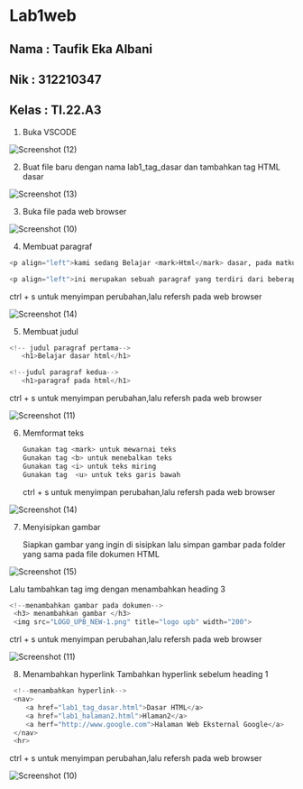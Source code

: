 # Lab1web

## Nama : Taufik Eka Albani
## Nik : 312210347
## Kelas : TI.22.A3

1. Buka VSCODE

![Screenshot (12)](https://github.com/taufikalbani13/Lab1web/assets/115517181/9d60538e-10ff-4ade-8613-605671f5a662)

2. Buat file baru dengan nama lab1_tag_dasar dan tambahkan tag HTML dasar

![Screenshot (13)](https://github.com/taufikalbani13/lab2py/assets/115517181/550ec8eb-b4c2-4698-9b4d-1de6f150f643)

3. Buka file pada web browser

![Screenshot (10)](https://github.com/taufikalbani13/lab2py/assets/115517181/dc7a4b03-9ed7-460d-ae59-5d5e0fd3f1ff)

4. Membuat paragraf

```py
<p align="left">kami sedang Belajar <mark>Html</mark> dasar, pada matkul <b>pemograman web</b> di prodi <i>teknik informatika</i> <u>universitas pelita bangsa</u>. pelajaran pertama yang kami dapat adalah membuat tampilan web sedrhana dalam rangka mengenal tag-tag dasar HTML.</p>
 ```
```py
<p align="left">ini merupakan sebuah paragraf yang terdiri dari beberapa kalimat yang  saling mendukung sehingga menjadi satu kesatuan . paragraf di buat dengan menggunakan tag dasar html.
 ```
ctrl + s untuk menyimpan perubahan,lalu refersh pada web browser

![Screenshot (14)](https://github.com/taufikalbani13/lab2py/assets/115517181/9b8f18f4-689d-4f68-8f84-54f8052193fe)

5. Membuat judul
```py
<!-- judul paragraf pertama-->
   <h1>Belajar dasar html</h1>
 ```
```py
<!--judul paragraf kedua-->
   <h1>paragraf pada html</h1>
 ```
ctrl + s untuk menyimpan perubahan,lalu refersh pada web browser

![Screenshot (11)](https://github.com/taufikalbani13/lab2py/assets/115517181/6859159c-b4be-41ab-b7f0-6f234e69483e)

6. Memformat teks
   ```py
   Gunakan tag <mark> untuk mewarnai teks
   Gunakan tag <b> untuk menebalkan teks
   Gunakan tag <i> untuk teks miring
   Gunakan tag  <u> untuk teks garis bawah
   ```
   ctrl + s untuk menyimpan perubahan,lalu refersh pada web browser

![Screenshot (14)](https://github.com/taufikalbani13/lab2py/assets/115517181/9b8f18f4-689d-4f68-8f84-54f8052193fe)

7. Menyisipkan gambar
   
   Siapkan gambar yang ingin di sisipkan lalu simpan gambar pada folder yang sama pada file dokumen HTML

![Screenshot (15)](https://github.com/taufikalbani13/lab2py/assets/115517181/9e0056b1-a00b-4c95-a7ff-5be18388bff6)

   Lalu tambahkan tag img dengan menambahkan heading 3
  ```py
 <!--menambahkan gambar pada dokumen-->
   <h3> menambahkan gambar </h3>
   <img src="LOGO_UPB_NEW-1.png" title="logo upb" width="200">
   ```
   ctrl + s untuk menyimpan perubahan,lalu refersh pada web browser

![Screenshot (11)](https://github.com/taufikalbani13/lab2py/assets/115517181/2b9c7a72-430a-4dea-8ddb-40b57dd888d3)

8. Menambahkan hyperlink
   Tambahkan hyperlink sebelum heading 1
  ```py
   <!--menambahkan hyperlink-->
   <nav>
      <a href="lab1_tag_dasar.html">Dasar HTML</a>
      <a href="lab1_halaman2.html">Hlaman2</a>
      <a herf="http://www.google.com">Halaman Web Eksternal Google</a>
   </nav>
   <hr>
 ```
   ctrl + s untuk menyimpan perubahan,lalu refersh pada web browser

   ![Screenshot (10)](https://github.com/taufikalbani13/lab2py/assets/115517181/a4fa8226-c6da-4c1f-81dd-aa1b2502af44)


   




   
